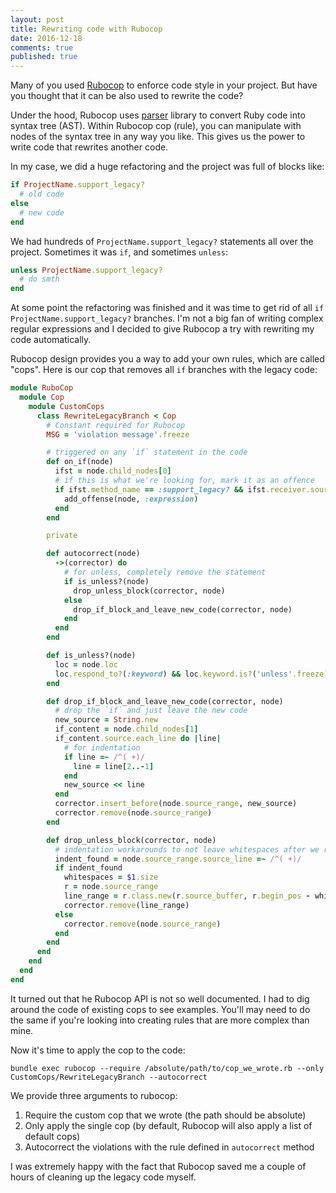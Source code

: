 ```yaml
---
layout: post
title: Rewriting code with Rubocop
date: 2016-12-18
comments: true
published: true
---
```


Many of you used [Rubocop](https://github.com/bbatsov/rubocop/) to enforce code style in your project.
But have you thought that it can be also used to rewrite the code?

Under the hood, Rubocop uses [parser](https://github.com/whitequark/parser/) library to convert Ruby code into syntax tree (AST).
Within Rubocop cop (rule), you can manipulate with nodes of the syntax tree in any way you like. This gives us the power to write code that rewrites another code.

In my case, we did a huge refactoring and the project was full of blocks like:

```ruby
if ProjectName.support_legacy?
  # old code
else
  # new code
end
```

We had hundreds of `ProjectName.support_legacy?` statements all over the project. Sometimes it was `if`, and sometimes `unless`:

```ruby
unless ProjectName.support_legacy?
  # do smth
end
```

At some point the refactoring was finished and it was time to get rid of all `if ProjectName.support_legacy?` branches.
I'm not a big fan of writing complex regular expressions and I decided to give Rubocop a try with rewriting my code automatically.

Rubocop design provides you a way to add your own rules, which are called "cops". Here is our cop that removes all `if` branches with the legacy code:

```ruby
module RuboCop
  module Cop
    module CustomCops
      class RewriteLegacyBranch < Cop
        # Constant required for Rubocop
        MSG = 'violation message'.freeze

        # triggered on any `if` statement in the code
        def on_if(node)
          ifst = node.child_nodes[0]
          # if this is what we're looking for, mark it as an offence
          if ifst.method_name == :support_legacy? && ifst.receiver.source == "ProjectName"
            add_offense(node, :expression)
          end
        end

        private

        def autocorrect(node)
          ->(corrector) do
            # for unless, completely remove the statement
            if is_unless?(node)
              drop_unless_block(corrector, node)
            else
              drop_if_block_and_leave_new_code(corrector, node)
            end
          end
        end

        def is_unless?(node)
          loc = node.loc
          loc.respond_to?(:keyword) && loc.keyword.is?('unless'.freeze)
        end

        def drop_if_block_and_leave_new_code(corrector, node)
          # drop the `if` and just leave the new code
          new_source = String.new
          if_content = node.child_nodes[1]
          if_content.source.each_line do |line|
            # for indentation
            if line =~ /^( +)/
              line = line[2..-1]
            end
            new_source << line
          end
          corrector.insert_before(node.source_range, new_source)
          corrector.remove(node.source_range)
        end

        def drop_unless_block(corrector, node)
          # indentation workarounds to not leave whitespaces after we remove the block of code
          indent_found = node.source_range.source_line =~ /^( +)/
          if indent_found
            whitespaces = $1.size
            r = node.source_range
            line_range = r.class.new(r.source_buffer, r.begin_pos - whitespaces, r.end_pos + 1)
            corrector.remove(line_range)
          else
            corrector.remove(node.source_range)
          end
        end
      end
    end
  end
end
```

It turned out that he Rubocop API is not so well documented. I had to dig around the code of existing cops to see examples.
You'll may need to do the same if you're looking into creating rules that are more complex than mine.

Now it's time to apply the cop to the code:

```
bundle exec rubocop --require /absolute/path/to/cop_we_wrote.rb --only CustomCops/RewriteLegacyBranch --autocorrect
```

We provide three arguments to rubocop:

1. Require the custom cop that we wrote (the path should be absolute)
2. Only apply the single cop (by default, Rubocop will also apply a list of default cops)
3. Autocorrect the violations with the rule defined in `autocorrect` method

I was extremely happy with the fact that Rubocop saved me a couple of hours of cleaning up the legacy code myself.
